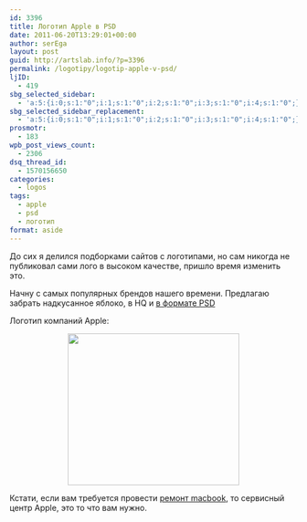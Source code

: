 ```yaml
---
id: 3396
title: Логотип Apple в PSD
date: 2011-06-20T13:29:01+00:00
author: serEga
layout: post
guid: http://artslab.info/?p=3396
permalink: /logotipy/logotip-apple-v-psd/
ljID:
  - 419
sbg_selected_sidebar:
  - 'a:5:{i:0;s:1:"0";i:1;s:1:"0";i:2;s:1:"0";i:3;s:1:"0";i:4;s:1:"0";}'
sbg_selected_sidebar_replacement:
  - 'a:5:{i:0;s:1:"0";i:1;s:1:"0";i:2;s:1:"0";i:3;s:1:"0";i:4;s:1:"0";}'
prosmotr:
  - 183
wpb_post_views_count:
  - 2306
dsq_thread_id:
  - 1570156650
categories:
  - logos
tags:
  - apple
  - psd
  - логотип
format: aside
---
```

До сих я делился подборками сайтов с логотипами, но сам никогда не публиковал сами лого в высоком качестве, пришло время изменить это.

Начну с самых популярных брендов нашего времени. Предлагаю забрать надкусанное яблоко, в HQ и <a href="http://zandog.deviantart.com/art/Apple-Logo-HD-PSD-181269158" rel="nofollow">в формате PSD</a>

Логотип компаний Apple:

<center>
  <a href="{{site.img_cdn}}/apple_logo_hd__psd_by_zandog-d2zx86e.jpg"><img src="{{site.img_cdn}}/apple_logo_hd__psd_by_zandog-d2zx86e-300x266.jpg" alt="" title="logotip_apple" width="300" height="266" class="alignnone size-medium wp-image-3406" /></a>
</center>

<!--more-->

Кстати, если вам требуется провести [ремонт macbook](http://restore-apple.ru/remont-macbook), то сервисный центр Apple, это то что вам нужно.